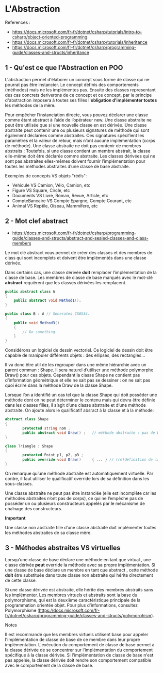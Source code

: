 # L'Abstraction

References : 

- https://docs.microsoft.com/fr-fr/dotnet/csharp/tutorials/intro-to-csharp/object-oriented-programming
- https://docs.microsoft.com/fr-fr/dotnet/csharp/tutorials/inheritance
- https://docs.microsoft.com/fr-fr/dotnet/csharp/programming-guide/classes-and-structs/inheritance

## 1 - Qu'est ce que l'Abstraction en POO

L'abstraction permet d'élaborer un concept sous forme de classe qui ne pourrat pas être instancier.
Le concept définis des comportements (méthodes) mais ne les implémentes pas.
Ensuite des classes representant des cas concrets deriverons de ce concept et
ce concept, par le principe d'abstraction imposera à toutes ses filles l'__obligation d'implémenter toutes__ les méthodes de la mère.

Pour empêcher l’instanciation directe, vous pouvez déclarer une classe comme étant abstract à l’aide de l’opérateur new.
Une classe abstraite ne peut être utilisée que si une nouvelle classe en est dérivée. Une classe abstraite peut contenir une ou plusieurs signatures de méthode qui sont également déclarées comme abstraites. Ces signatures spécifient les paramètres et la valeur de retour, mais n’ont aucune implémentation (corps de méthode). Une classe abstraite ne doit pas contenir de membres abstraits ; Toutefois, si une classe contient un membre abstrait, la classe elle-même doit être déclarée comme abstraite. Les classes dérivées qui ne sont pas abstraites elles-mêmes doivent fournir l’implémentation pour toutes les méthodes abstraites d’une classe de base abstraite. 

Exemples de concepts VS objets "rééls":

- Vehicule       VS     Camion, Vélo, Camion, etc
- Figure         VS     Square, Circle, etc
- Documents      VS     Livre, Roman, Revue, Article, etc
- CompteBancaire VS     Compte Epargne, Compte Courant, etc
- Animal         VS     Reptile, Oiseau, Mammifere, etc

## 2 - Mot clef abstract

- https://docs.microsoft.com/fr-fr/dotnet/csharp/programming-guide/classes-and-structs/abstract-and-sealed-classes-and-class-members

Le mot clé abstract vous permet de créer des classes et des membres de class qui sont incomplets et doivent être implémentés dans une classe dérivée.

Dans certains cas, une classe dérivée __doit__ remplacer l’implémentation de la classe de base. 
Les membres de classe de base marqués avec le mot-clé __abstract__ requièrent que les classes dérivées les remplacent. 

```csharp
public abstract class A
{
    public abstract void Method1();
}

public class B : A // Generates CS0534.
{
    public void Method3()
    {
        // Do something.
    }
}
```

Considérons un logiciel de dessin vectoriel. Ce logiciel de dessin doit être capable de manipuler différents objets : des ellipses, des rectangles… 

Il va donc être util de les regrouper dans une même hiérarchie avec un parent commun : Shape. Il sera naturel d’utiliser une méthode polymorphe Draw() pour ces objets. Cependant la classe Shape ne contient pas d’information géométrique et elle ne sait pas se dessiner : on ne sait pas quoi écrire dans la méthode Draw de la classe Shape.

Lorsque l’on a identifié un cas tel que la classe Shape qui doit posséder une méthode dont on ne peut déterminer le contenu mais qui devra être définie dans les classes filles, il s’agit d’une classe abstraite et d’une méthode abstraite. On ajoute alors le qualificatif absract à la classe et à la méthode:

```csharp
abstract class Shape
{
        protected string nom ;
        public abstract void Draw() ;   // méthode abstraite : pas de block {}
}

class Triangle : Shape
{
        protected Point p1, p2, p3 ;
        public override void Draw()     { ... } // (re)définition de la méthode Draw
}
```

On remarque qu’une méthode abstraite est automatiquement virtuelle. Par contre, il faut utiliser le qualificatif override lors de sa définition dans les sous-classes.

Une classe abstraite ne peut pas être instanciée (elle est incomplète car les méthodes abstraites n’ont pas de corps), ce qui ne l’empêche pas de posséder un ou plusieurs constructeurs appelés par le mécanisme de chaînage des constructeurs.

__Important__

Une classe non abstraite fille d’une classe abstraite doit implémenter toutes les méthodes abstraites de sa classe mère.

## 3 - Méthodes abstraites VS virtuelles

Lorsqu’une classe de base déclare une méthode en tant que virtual , une classe dérivée __peut__ override la méthode avec sa propre implémentation. 
Si une classe de base déclare un membre en tant que abstract , cette méthode __doit__ être substituée dans toute classe non abstraite qui hérite directement de cette classe. 

Si une classe dérivée est abstraite, elle hérite des membres abstraits sans les implémenter. 
Les membres virtuels et abstraits sont la base du polymorphisme, qui est la deuxième caractéristique principale de la programmation orientée objet. 
Pour plus d’informations, consultez Polymorphisme (https://docs.microsoft.com/fr-fr/dotnet/csharp/programming-guide/classes-and-structs/polymorphism).

Notes

Il est recommandé que les membres virtuels utilisent base pour appeler l'implémentation de classe de base de ce membre dans leur propre implémentation. L'exécution du comportement de classe de base permet à la classe dérivée de se concentrer sur l'implémentation du comportement spécifique à la classe dérivée. Si l'implémentation de classe de base n'est pas appelée, la classe dérivée doit rendre son comportement compatible avec le comportement de la classe de base.
